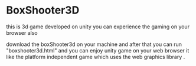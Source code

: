 # BoxShooter3D
this is 3d game developed on unity  you can experience the gaming on your browser also

download the boxShooter3d on your machine 
and after that you can run "boxshooter3d.html" and you can enjoy unity game on your web browser 
it like the platform independent game which uses the web graphics library .
